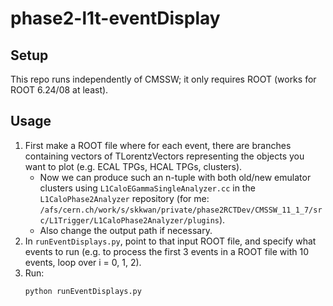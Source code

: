 # phase2-l1t-eventDisplay

## Setup
This repo runs independently of CMSSW; it only requires ROOT (works for ROOT 6.24/08 at least).

## Usage
1. First make a ROOT file where for each event, there are branches containing vectors of TLorentzVectors representing the objects you want to plot (e.g. ECAL TPGs, HCAL TPGs, clusters).
   * Now we can produce such an n-tuple with both old/new emulator clusters using `L1CaloEGammaSingleAnalyzer.cc` in the `L1CaloPhase2Analyzer` repository (for me: `/afs/cern.ch/work/s/skkwan/private/phase2RCTDev/CMSSW_11_1_7/src/L1Trigger/L1CaloPhase2Analyzer/plugins`).
   * Also change the output path if necessary.
2. In `runEventDisplays.py`, point to that input ROOT file, and specify what events to run (e.g. to process the first 3 events in a ROOT file with 10 events, loop over i = 0, 1, 2). 
3. Run:
   ```
   python runEventDisplays.py
   ```
